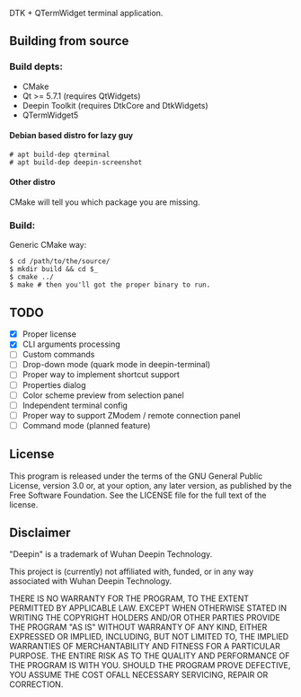 DTK + QTermWidget terminal application.

## Building from source

### Build depts:

 - CMake
 - Qt >= 5.7.1 (requires QtWidgets)
 - Deepin Toolkit (requires DtkCore and DtkWidgets)
 - QTermWidget5

#### Debian based distro for lazy guy

``` shell
# apt build-dep qterminal
# apt build-dep deepin-screenshot
```

#### Other distro

CMake will tell you which package you are missing.

### Build:

Generic CMake way:

``` shell
$ cd /path/to/the/source/
$ mkdir build && cd $_
$ cmake ../
$ make # then you'll got the proper binary to run.
```

## TODO

 - [x] Proper license
 - [x] CLI arguments processing
 - [ ] Custom commands
 - [ ] Drop-down mode (quark mode in deepin-terminal)
 - [ ] Proper way to implement shortcut support
 - [ ] Properties dialog
 - [ ] Color scheme preview from selection panel
 - [ ] Independent terminal config
 - [ ] Proper way to support ZModem / remote connection panel
 - [ ] Command mode (planned feature)

## License

This program is released under the terms of the GNU General Public License, version 3.0 or, at your option, any later version, as published by the Free Software Foundation. See the LICENSE file for the full text of the license.

## Disclaimer

"Deepin" is a trademark of Wuhan Deepin Technology.

This project is (currently) not affiliated with, funded, or in any way associated with Wuhan Deepin Technology.

THERE IS NO WARRANTY FOR THE PROGRAM, TO THE EXTENT PERMITTED BY APPLICABLE LAW. EXCEPT WHEN OTHERWISE STATED IN WRITING THE COPYRIGHT HOLDERS AND/OR OTHER PARTIES PROVIDE THE PROGRAM "AS IS" WITHOUT WARRANTY OF ANY KIND, EITHER EXPRESSED OR IMPLIED, INCLUDING, BUT NOT LIMITED TO, THE IMPLIED WARRANTIES OF MERCHANTABILITY AND FITNESS FOR A PARTICULAR PURPOSE. THE ENTIRE RISK AS TO THE QUALITY AND PERFORMANCE OF THE PROGRAM IS WITH YOU. SHOULD THE PROGRAM PROVE DEFECTIVE, YOU ASSUME THE COST OFALL NECESSARY SERVICING, REPAIR OR CORRECTION.

